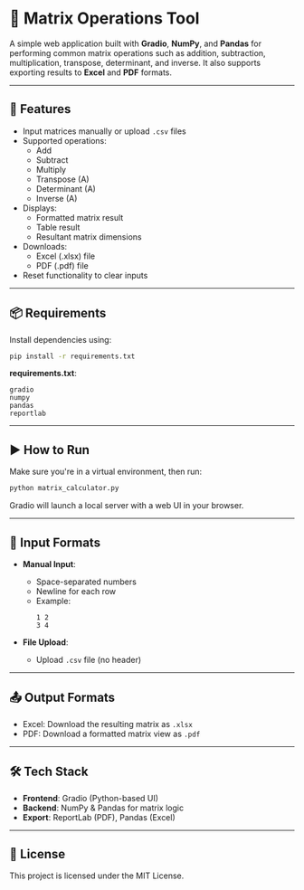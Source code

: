 
# 🧮 Matrix Operations Tool

A simple web application built with **Gradio**, **NumPy**, and **Pandas** for performing common matrix operations such as addition, subtraction, multiplication, transpose, determinant, and inverse. It also supports exporting results to **Excel** and **PDF** formats.

---

## 🚀 Features

- Input matrices manually or upload `.csv` files
- Supported operations:
  - Add
  - Subtract
  - Multiply
  - Transpose (A)
  - Determinant (A)
  - Inverse (A)
- Displays:
  - Formatted matrix result
  - Table result
  - Resultant matrix dimensions
- Downloads:
  - Excel (.xlsx) file
  - PDF (.pdf) file
- Reset functionality to clear inputs

---

## 📦 Requirements

Install dependencies using:

```bash
pip install -r requirements.txt
```

**requirements.txt**:

```
gradio
numpy
pandas
reportlab
```

---

## ▶️ How to Run

Make sure you're in a virtual environment, then run:

```bash
python matrix_calculator.py
```

Gradio will launch a local server with a web UI in your browser.

---

## 📂 Input Formats

- **Manual Input**:
  - Space-separated numbers
  - Newline for each row  
  - Example:  
    ```
    1 2  
    3 4
    ```

- **File Upload**:
  - Upload `.csv` file (no header)

---

## 📤 Output Formats

- Excel: Download the resulting matrix as `.xlsx`
- PDF: Download a formatted matrix view as `.pdf`

---

## 🛠 Tech Stack

- **Frontend**: Gradio (Python-based UI)
- **Backend**: NumPy & Pandas for matrix logic
- **Export**: ReportLab (PDF), Pandas (Excel)

---

## 📄 License

This project is licensed under the MIT License.
